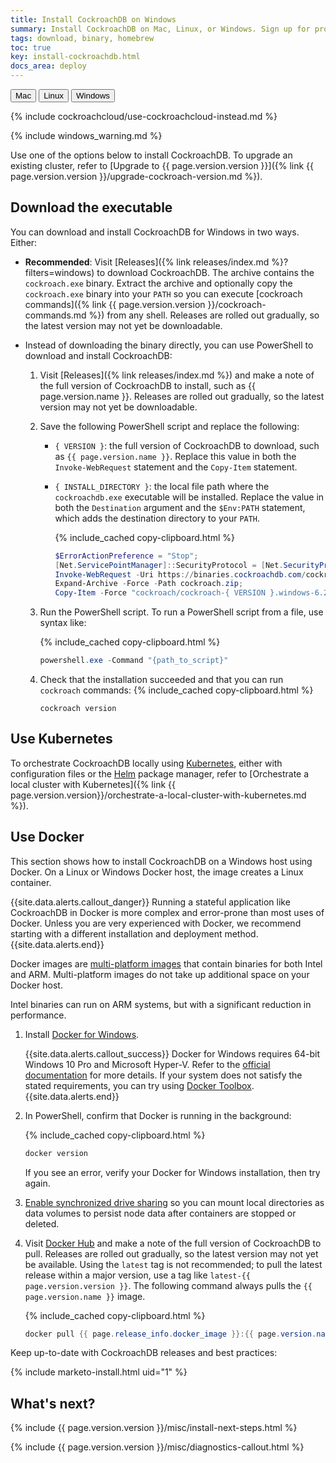 ```yaml
---
title: Install CockroachDB on Windows
summary: Install CockroachDB on Mac, Linux, or Windows. Sign up for product release notes.
tags: download, binary, homebrew
toc: true
key: install-cockroachdb.html
docs_area: deploy
---
```


<div id="os-tabs" class="clearfix">
    <a href="install-cockroachdb-mac.html"><button id="mac" data-eventcategory="buttonClick-doc-os" data-eventaction="mac">Mac</button></a>
    <a href="install-cockroachdb-linux.html"><button id="linux" data-eventcategory="buttonClick-doc-os" data-eventaction="linux">Linux</button></a>
    <button id="windows" class="current" data-eventcategory="buttonClick-doc-os" data-eventaction="windows">Windows</button>
</div>

{% include cockroachcloud/use-cockroachcloud-instead.md %}

{% include windows_warning.md %}

Use one of the options below to install CockroachDB. To upgrade an existing cluster, refer to [Upgrade to {{ page.version.version }}]({% link {{ page.version.version }}/upgrade-cockroach-version.md %}).

<section id="download-the-binary-windows" markdown="1" class="install-option">
<h2 id="install-binary">Download the executable</h2>

You can download and install CockroachDB for Windows in two ways. Either:

- **Recommended**: Visit [Releases]({% link releases/index.md %}?filters=windows) to download CockroachDB. The archive contains the `cockroach.exe` binary. Extract the archive and optionally copy the `cockroach.exe` binary into your `PATH` so you can execute [cockroach commands]({% link {{ page.version.version }}/cockroach-commands.md %}) from any shell. Releases are rolled out gradually, so the latest version may not yet be downloadable.

- Instead of downloading the binary directly, you can use PowerShell to download and install CockroachDB:
    1. Visit [Releases]({% link releases/index.md %}) and make a note of the full version of CockroachDB to install, such as {{ page.version.name }}. Releases are rolled out gradually, so the latest version may not yet be downloadable.
    1. Save the following PowerShell script and replace the following:
        - `{ VERSION }`: the full version of CockroachDB to download, such as `{{ page.version.name }}`. Replace this value in both the `Invoke-WebRequest` statement and the `Copy-Item` statement.
        - `{ INSTALL_DIRECTORY }`: the local file path where the `cockroachdb.exe` executable will be installed. Replace the value in both the `Destination` argument and the `$Env:PATH` statement, which adds the destination directory to your `PATH`.

            {% include_cached copy-clipboard.html %}
            ~~~ powershell
            $ErrorActionPreference = "Stop";
            [Net.ServicePointManager]::SecurityProtocol = [Net.SecurityProtocolType]::Tls12;$ProgressPreference = 'SilentlyContinue'; $null = New-Item -Type Directory -Force $env:appdata/cockroach;
            Invoke-WebRequest -Uri https://binaries.cockroachdb.com/cockroach-{ VERSION }.windows-6.2-amd64.zip -OutFile cockroach.zip;
            Expand-Archive -Force -Path cockroach.zip;
            Copy-Item -Force "cockroach/cockroach-{ VERSION }.windows-6.2-amd64/cockroach.exe" -Destination $env:{ INSTALL_DIRECTORY };$Env:PATH += ";$env:{ INSTALL_DIRECTORY }"
            ~~~
    1. Run the PowerShell script. To run a PowerShell script from a file, use syntax like:

        {% include_cached copy-clipboard.html %}
        ~~~ powershell
        powershell.exe -Command "{path_to_script}"
        ~~~
    1. Check that the installation succeeded and that you can run `cockroach` commands:
        {% include_cached copy-clipboard.html %}
        ~~~ shell
        cockroach version
        ~~~

</section>

<section id="use-kubernetes" markdown="1" class="install-option">
<h2 id="install-kubernetes">Use Kubernetes</h2>

To orchestrate CockroachDB locally using [Kubernetes](https://kubernetes.io/), either with configuration files or the [Helm](https://helm.sh/) package manager, refer to [Orchestrate a local cluster with Kubernetes]({% link {{ page.version.version}}/orchestrate-a-local-cluster-with-kubernetes.md %}).

</section>

<section id="use-docker-windows" markdown="1" class="install-option">
<h2 id="install-docker">Use Docker</h2>

This section shows how to install CockroachDB on a Windows host using Docker. On a Linux or Windows Docker host, the image creates a Linux container.

{{site.data.alerts.callout_danger}}
Running a stateful application like CockroachDB in Docker is more complex and error-prone than most uses of Docker. Unless you are very experienced with Docker, we recommend starting with a different installation and deployment method.
{{site.data.alerts.end}}

Docker images are [multi-platform images](https://docs.docker.com/build/building/multi-platform/) that contain binaries for both Intel and ARM. Multi-platform images do not take up additional space on your Docker host.

Intel binaries can run on ARM systems, but with a significant reduction in performance.

1. Install <a href="https://docs.docker.com/docker-for-windows/install/">Docker for Windows</a>.

    {{site.data.alerts.callout_success}}
    Docker for Windows requires 64-bit Windows 10 Pro and Microsoft Hyper-V. Refer to the [official documentation](https://docs.docker.com/docker-for-windows/install/#what-to-know-before-you-install) for more details. If your system does not satisfy the stated requirements, you can try using [Docker Toolbox](https://docs.docker.com/toolbox/overview/).
    {{site.data.alerts.end}}

1. In PowerShell, confirm that Docker is running in the background:

    {% include_cached copy-clipboard.html %}
    ~~~ powershell
    docker version
    ~~~

    If you see an error, verify your Docker for Windows installation, then try again.

1. [Enable synchronized drive sharing](https://docs.docker.com/desktop/synchronized-file-sharing/) so you can mount local directories as data volumes to persist node data after containers are stopped or deleted.

1. <a id="win-docker-step3-{{ page.version.name }}"></a>Visit [Docker Hub](https://hub.docker.com/layers/{{page.release_info.docker_image}}/) and make a note of the full version of CockroachDB to pull. Releases are rolled out gradually, so the latest version may not yet be available. Using the `latest` tag is not recommended; to pull the latest release within a major version, use a tag like `latest-{{ page.version.version }}`. The following command always pulls the `{{ page.version.name }}` image.

    {% include_cached copy-clipboard.html %}
    ~~~ powershell
    docker pull {{ page.release_info.docker_image }}:{{ page.version.name }}
    ~~~

</section>

Keep up-to-date with CockroachDB releases and best practices:

{% include marketo-install.html uid="1" %}

<h2 id="whats-next">What&#39;s next?</h2>

{% include {{ page.version.version }}/misc/install-next-steps.html %}

{% include {{ page.version.version }}/misc/diagnostics-callout.html %}
